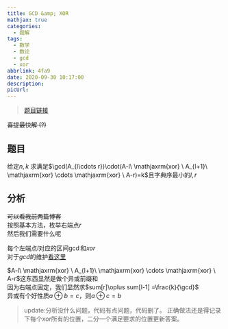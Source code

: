 ```yaml
---
title: GCD &amp; XOR
mathjax: true
categories:
  - 题解
tags:
  - 数学
  - 数论
  - gcd
  - xor
abbrlink: 4fa9
date: 2020-09-30 10:17:00
description:
picUrl:
---
```



>[题目链接](https://loj.ac/problem/6231)  

~~喜提最快解 (?)~~  
## 题目
给定$n,k$
求满足$\gcd(A_{l\cdots r})\cdot(A-l\ \mathjaxrm{xor} \ A_{l+1}\ \mathjaxrm{xor} \cdots \mathjaxrm{xor} \ A-r)=k$且字典序最小的$l,r$   

## 分析
~~可以看我前两篇博客~~  
按照基本方法，枚举右端点$r$  
然后我们需要什么呢  

每个左端点$l$对应的区间$\gcd$和$xor$  
对于$gcd$的维护[看这里](https://widsnoy.top/archives/115/)   

$A-l\ \mathjaxrm{xor} \ A_{l+1}\ \mathjaxrm{xor} \cdots \mathjaxrm{xor} \ A-r$这东西显然是做个异或前缀和  
因为右端点固定，我们显然求$sum[r]\oplus sum[l-1] =\frac{k}{\gcd}$    
异或有个好性质$a\oplus b=c$，则$a\oplus c=b$  

>update:分析没什么问题，代码有点问题，代码删了。
>正确做法还是得记录下每个$xor$所有的位置，二分一个满足要求的位置更新答案。